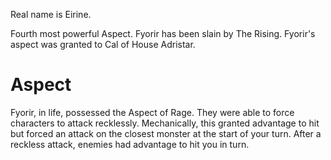 Real name is Eirine.

Fourth most powerful Aspect.  Fyorir has been slain by The Rising.  Fyorir's aspect was granted to Cal of House Adristar.

# Aspect

Fyorir, in life, possessed the Aspect of Rage.  They were able to force characters to attack recklessly.  Mechanically, this granted advantage to hit but forced an attack on the closest monster at the start of your turn.  After a reckless attack, enemies had advantage to hit you in turn.